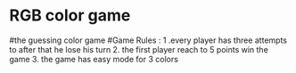 # RGB color game 
#the guessing color game 
#Game Rules : 
1 .every player has three attempts to after that he lose his turn 
2. the first player reach to 5 points win the game 
3. the game has easy mode for 3 colors 
